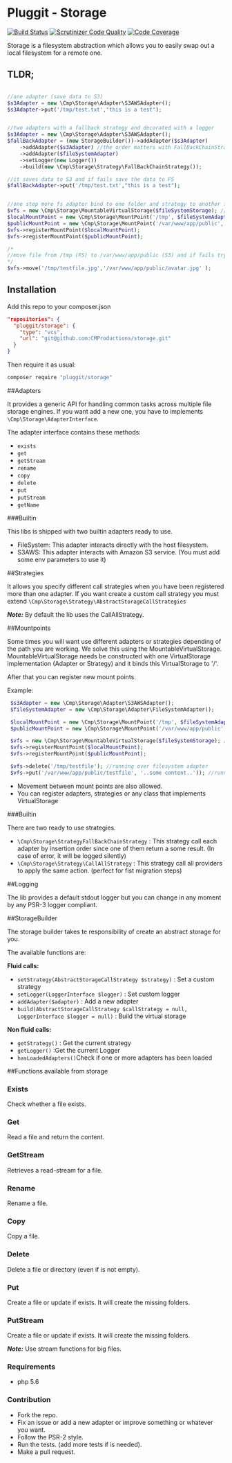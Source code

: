# Pluggit - Storage

[![Build Status](https://scrutinizer-ci.com/g/jmartin82/virtual-storage/badges/build.png?b=master)](https://scrutinizer-ci.com/g/jmartin82/virtual-storage/build-status/master)
[![Scrutinizer Code Quality](https://scrutinizer-ci.com/g/jmartin82/virtual-storage/badges/quality-score.png?b=master)](https://scrutinizer-ci.com/g/jmartin82/virtual-storage/?branch=master)
[![Code Coverage](https://scrutinizer-ci.com/g/jmartin82/virtual-storage/badges/coverage.png?b=master)](https://scrutinizer-ci.com/g/jmartin82/virtual-storage/?branch=master)


Storage is a filesystem abstraction which allows you to easily swap out a local filesystem for a remote one.

## TLDR;
```php

//one adapter (save data to S3)
$s3Adapter = new \Cmp\Storage\Adapter\S3AWSAdapter();
$s3Adapter->put('/tmp/test.txt',"this is a test");


//two adapters with a fallback strategy and decorated with a logger
$s3Adapter = new \Cmp\Storage\Adapter\S3AWSAdapter();
$fallBackAdapter = (new StorageBuilder())->addAdapter($s3Adapter)
    ->addAdapter($s3Adapter) //the order matters with FallBackChainStrategy
    ->addAdapter($fileSystemAdapter)
    ->setLogger(new Logger())
    ->build(new \Cmp\Storage\Strategy\FallBackChainStrategy());

//it saves data to S3 and if fails save the data to FS
$fallBackAdapter->put('/tmp/test.txt',"this is a test");


//one step more fs adapter bind to one folder and strategy to another folder
$vfs = new \Cmp\Storage\MountableVirtualStorage($fileSystemStorage); //bind to any path that non match with mountpoint folders
$localMountPoint = new \Cmp\Storage\MountPoint('/tmp', $fileSystemAdapter);
$publicMountPoint = new \Cmp\Storage\MountPoint('/var/www/app/public', $fallBackAdapter);
$vfs->registerMountPoint($localMountPoint);
$vfs->registerMountPoint($publicMountPoint);

/*
//move file from /tmp (FS) to /var/www/app/public (S3) and if fails try to move from /tmp (FS) to /var/www/app/public (FS)
*/
$vfs->move('/tmp/testfile.jpg','/var/www/app/public/avatar.jpg' );
```

## Installation

Add this repo to your composer.json

````json
"repositories": {
  "pluggit/storage": {
    "type": "vcs",
    "url": "git@github.com:CMProductions/storage.git"
  }
}
````

Then require it as usual:

``` bash
composer require "pluggit/storage"
```


##Adapters

It provides a generic API for handling common tasks across multiple file storage engines. If you want add a new one, you have to implements ``\Cmp\Storage\AdapterInterface``.

The adapter interface contains these methods:

* `exists`
* `get`
* `getStream`
* `rename`
* `copy`
* `delete`
* `put`
* `putStream`
* `getName`

###Builtin

This libs is shipped with two builtin adapters ready to use.

* FileSystem: This adapter interacts directly with the host filesystem.
* S3AWS: This adapter interacts with Amazon S3 service. (You must add some env parameters to use it)

##Strategies

It allows you specify different call strategies when you have been registered more than one adapter.
If you want create a custom call strategy you must extend ``\Cmp\Storage\Strategy\AbstractStorageCallStrategies``

__*Note:*__ By default the lib uses the CallAllStrategy.

##Mountpoints

Some times you will want use different adapters or strategies depending of the path you are working. We solve this using the MountableVirtualStorage.
MountableVirtualStorage needs be constructed with one VirtualStorage implementation (Adapter or Strategy) and it binds this VirtualStorage to '/'.

After that you can register new mount points.

Example:

```php
 $s3Adapter = new \Cmp\Storage\Adapter\S3AWSAdapter();
 $fileSystemAdapter = new \Cmp\Storage\Adapter\FileSystemAdapter();

 $localMountPoint = new \Cmp\Storage\MountPoint('/tmp', $fileSystemAdapter);
 $publicMountPoint = new \Cmp\Storage\MountPoint('/var/www/app/public', $s3Adapter);

 $vfs = new \Cmp\Storage\MountableVirtualStorage($fileSystemStorage); //bind to /
 $vfs->registerMountPoint($localMountPoint);
 $vfs->registerMountPoint($publicMountPoint);

 $vfs->delete('/tmp/testfile'); //running over filesystem adapter
 $vfs->put('/var/www/app/public/testfile', '..some content..')); //running over AWS S3 adapter
```

* Movement between mount points are also allowed.
* You can register adapters, strategies or any class that implements VirtualStorage


###Builtin

There are two ready to use strategies.

* `\Cmp\Storage\StrategyFallBackChainStrategy` : This strategy call each adapter by insertion order since one of them return a some result. (In case of error, it will be logged silently)
* `\Cmp\Storage\Strategy\CallAllStrategy` : This strategy call all providers to apply the same action. (perfect for fist migration steps)


##Logging

The lib provides a default stdout logger but you can change in any moment by any PSR-3 logger compliant.


##StorageBuilder

The storage builder takes te responsibility of create an abstract storage for you.

The available functions are:

__Fluid calls:__

* `setStrategy(AbstractStorageCallStrategy $strategy)` : Set a custom strategy
* `setLogger(LoggerInterface $logger)` : Set custom logger
* `addAdapter($adapter)` : Add a new adapter
* `build(AbstractStorageCallStrategy $callStrategy = null, LoggerInterface $logger = null)` : Build the virtual storage

__Non fluid calls:__

* `getStrategy()` : Get the current strategy
* `getLogger()` :Get the current Logger
* `hasLoadedAdapters()`Check if one or more adapters has been loaded


##Functions available from storage

### Exists
Check whether a file exists.

### Get
Read a file and return the content.

### GetStream
Retrieves a read-stream for a file.

### Rename
Rename a file.

### Copy
Copy a file.

### Delete
Delete a file or directory (even if is not empty).

### Put
Create a file or update if exists. It will create the missing folders.

### PutStream
Create a file or update if exists. It will create the missing folders.

__*Note:*__ Use stream functions for big files.


### Requirements

* php 5.6


### Contribution

* Fork the repo.
* Fix an issue or add a new adapter or improve something or whatever you want.
* Follow the PSR-2 style.
* Run the tests. (add more tests if is needed).
* Make a pull request.

